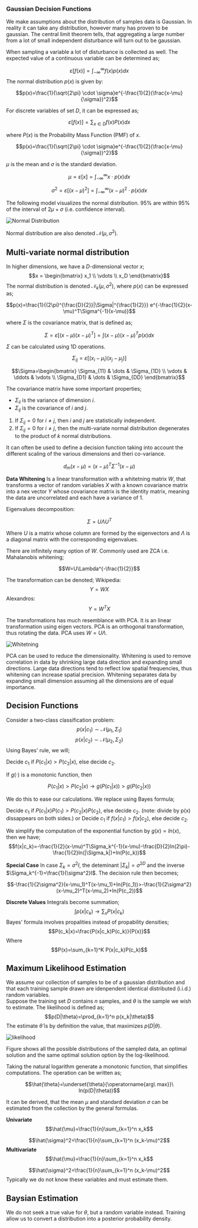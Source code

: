 ### Gaussian Decision Functions

We make assumptions about the distribution of samples data is Gaussian. In reality it can take any distribution, however many has proven to be gaussian. The central limit theorem tells, that aggregating a large number from a lot of small independent disturbance will turn out to be gaussian.

When sampling a variable a lot of disturbance is collected as well. The expected value of a continuous variable can be determined as;

$$\varepsilon[f(x)]=\int^{\infty}_{-\infty}f(x)p(x)dx$$
The normal distribution $p(x)$ is given by:

$$p(x)=\frac{1}{\sqrt{2\pi} \cdot \sigma}e^{-\frac{1}{2}(\frac{x-\mu}{\sigma})^2}$$

For discrete variables of set $D$, it can be expressed as;

$$\varepsilon[f(x)]=\sum_{x\in D}f(x)P(x)dx$$

where $P(x)$ is the Probability Mass Function (PMF) of $x$.

$$p(x)=\frac{1}{\sqrt{2\pi} \cdot \sigma}e^{-\frac{1}{2}(\frac{x-\mu}{\sigma})^2}$$

$\mu$ is the mean and $\sigma$ is the standard deviation.

$$\mu=\varepsilon[x]=\int^{\infty}_{-\infty}x\cdot p(x)dx$$

$$\sigma^2=\varepsilon[(x-\mu)^2]=\int^{\infty}_{-\infty}(x-\mu)^2\cdot p(x)dx$$

The following model visualizes the normal distribution. 95\% are within 95\% of the interval of $2\mu + \sigma$ (i.e. confidence interval).

![Normal Distribution](./figures/normaldistribution.png)

Normal distribution are also denoted $\mathcal{N}(\mu, \sigma^2)$.

## Multi-variate normal distribution

In higher dimensions, we have a $D$-dimensional vector $x$; $$x = \begin{bmatrix}
    x_1 \\
    \vdots \\
    x_D 
\end{bmatrix}$$
The normal distribution is denoted $\mathcal{N}_k(\mu, \sigma^2)$, where $p(x)$ can be expressed as;

$$p(x)=\frac{1}{(2\pi)^{\frac{D}{2}}|\Sigma|^{\frac{1}{2}}} e^{-\frac{1}{2}(x-\mu)^T\Sigma^{-1}(x-\mu)}$$

where $\Sigma$ is the covariance matrix, that is defined as;

$$\Sigma=\varepsilon[(x-\mu)(x-\mu)^T]=\int (x-\mu)(x-\mu)^Tp(x)dx$$

$\Sigma$ can be calculated using 1D operations.

$$\Sigma_{ij}=\varepsilon[(x_i-\mu_i)(x_j-\mu_j)]$$

$$\Sigma=\begin{bmatrix}
\Sigma_{11} & \dots & \Sigma_{1D} \\
\vdots & \ddots & \vdots \\
\Sigma_{D1} & \dots & \Sigma_{DD}
\end{bmatrix}$$

The covariance matrix have some important properties;

- $\Sigma_{ii}$ is the variance of dimension $i$.
- $\Sigma_{ij}$ is the covariance of $i$ and $j$.

1. If $\Sigma_{ij}=0$ for $i \ne j$, then $i$ and $j$ are statistically independent.
2. If $\Sigma_{ij}=0$ for $i \ne j$, then the multi-variate normal distribution degenerates to the product of $k$ normal distributions.

It can often be used to define a decision function taking into account the different scaling of the various dimensions and theri co-variance.  

$$d_m(x-\mu)=(x-\mu)^T\Sigma^{-1}(x-\mu)$$

**Data Whitening**
Is a linear transformation with a whitetning matrix $W$, that transforms a vector of random variables $X$ with a known covariance matrix into a nex vector $Y$ whose covariance matrix is the identity matrix, meaning the data are uncorrelated and each have a variance of 1. 

Eigenvalues decomposition:

$$\Sigma = U\Lambda U^T$$

Where $U$ is a matrix whose column are formed by the eigenvectors and $\Lambda$ is a diagonal matrix with the corresponding eigenvalues.

There are infinitely many option of $W$. Commonly used are ZCA i.e. Mahalanobis whitening;

$$W=U\Lambda^{-\frac{1}{2}}$$

The transformation can be denoted;
Wikipedia:
$$Y=WX$$ 
Alexandros:
$$Y=W^TX$$

The transformations has much resemblance with PCA. It is an linear transformation using eigen vectors. PCA is an orthogonal transformation, thus rotating the data. PCA uses $W=U\Lambda$. 

![Whitetning](./figures/whitening.png)

PCA can be used to reduce the dimensionality. Whitening is used to remove correlation in data by shrinking large data direction and expanding small directions. Large data directions tend to reflect low spatial frequencies, thus whitening can increase spatial precision. Whitening separates data by expanding small dimension assuming all the dimensions are of equal importance.

## Decision Functions
Consider a two-class classification problem:
$$p(x|c_1)\sim \mathcal{N}(\mu_1, \Sigma_1)$$$$p(x|c_2)\sim \mathcal{N}(\mu_2, \Sigma_2)$$ Using Bayes' rule, we will;

Decide $c_1$ if $P(c_1|x)>P(c_2|x)$, else decide $c_2$.

If $g(\cdot)$ is a monotonic function, then

$$P(c_1|x)>P(c_2|x) \rightarrow  g(P(c_1|x))>g(P(c_2|x))$$

We do this to ease our calculations. We replace using Bayes formula;

Decide $c_1$ if $P(c_1|x)P(c_1)>P(c_2|x)P(c_2)$, else decide $c_2$. (note: divide by p(x) dissappears on both sides.)
or
Decide $c_1$ if $f(x|c_1)>f(x|c_2)$, else decide $c_2$.

We simplify the computation of the exponential function by $g(x)=ln(x)$, then we have;
$$f(x|c_k)=-\frac{1}{2}(x-\mu)^T\Sigma_k^{-1}(x-\mu)-\frac{D}{2}ln(2\pi)-\frac{1}{2}ln(|\Sigma_k|)+ln(P(c_k))$$

**Special Case**
In case $\Sigma_k=\sigma^2I$, the deteminant $|\Sigma_k|=\sigma^{2D}$ and the inverse $\Sigma_k^{-1}=\frac{1}{\sigma^2}I$. The decision rule then becomes;

$$-\frac{1}{2\sigma^2}(x-\mu_1)^T(x-\mu_1)+ln(P(c_1))>-\frac{1}{2\sigma^2}(x-\mu_2)^T(x-\mu_2)+ln(P(c_2))$$

**Discrete Values**
Integrals become summation;
$$\int p(x|c_k) \rightarrow \sum_x P(x|c_k)$$
Bayes' formula involves propalities instead of propability densities;
$$P(c_k|x)=\frac{P(x|c_k)P(c_k)}{P(x)}$$Where
$$P(x)=\sum_{k=1}^K P(x|c_k)P(c_k)$$

## Maximum Likelihood Estimation

We assume our collection of samples to be of a gaussian distribution and that each training sample drawn are idenpendent identical distributed (i.i.d.) random variables.  
Suppose the training set $D$ contains $n$ samples, and $\theta$ is the sample we wish to estimate. The likelihood is defined as;
$$p(D|\theta)=\prod_{k=1}^n p(x_k|\theta)$$
The estimate $\hat{\theta}$ is by definition the value, that maximizes $p(D|\theta)$. 

![likelihood](./figures/loglikelihood.png)

Figure shows all the possible distributions of the sampled data, an optimal solution and the same optimal solution option by the log-likelihood.

Taking the natural logarithm generate a monotonic function, that simplifies computations. The operation can be written as;

$$\hat{\theta}=\underset{\theta}{\operatorname{arg\ max}}\ ln(p(D|\theta))$$

It can be derived, that the mean $\mu$ and standard deviation $\sigma$ can be estimated from the collection by the general formulas.

**Univariate**
$$\hat{\mu}=\frac{1}{n}\sum_{k=1}^n x_k$$

$$\hat{\sigma}^2=\frac{1}{n}\sum_{k=1}^n (x_k-\mu)^2$$
**Multivariate**
$$\hat{\mu}=\frac{1}{n}\sum_{k=1}^n x_k$$

$$\hat{\sigma}^2=\frac{1}{n}\sum_{k=1}^n (x_k-\mu)^2$$
Typically we do not know these variables and must estimate them. 

## Baysian Estimation

We do not seek a true value for $\theta$, but a random variable instead. Training allow us to convert a distribution into a posterior probability density.


